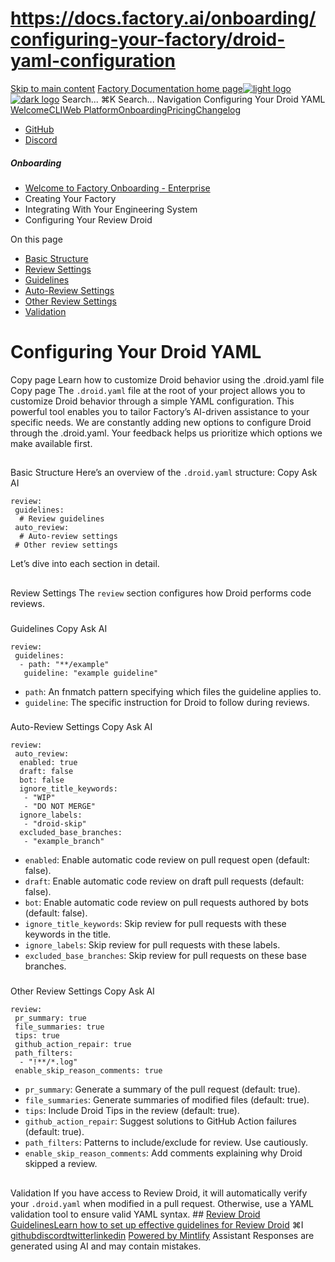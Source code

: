 # https://docs.factory.ai/onboarding/configuring-your-factory/droid-yaml-configuration

[Skip to main content](https://docs.factory.ai/onboarding/configuring-your-factory/droid-yaml-configuration#content-area)
[Factory Documentation home page![light logo](https://mintcdn.com/factory/znfImxXlrso1kEgo/logo/light.svg?fit=max&auto=format&n=znfImxXlrso1kEgo&q=85&s=d542d979e6c1a1ab8ddddac1a646a327)![dark logo](https://mintcdn.com/factory/znfImxXlrso1kEgo/logo/dark.svg?fit=max&auto=format&n=znfImxXlrso1kEgo&q=85&s=5c00942d328806f6cdcc3c0b95cda358)](https://docs.factory.ai/)
Search...
⌘K
Search...
Navigation
Configuring Your Droid YAML
[Welcome](https://docs.factory.ai/welcome)[CLI](https://docs.factory.ai/cli/getting-started/overview)[Web Platform](https://docs.factory.ai/web/getting-started/overview)[Onboarding](https://docs.factory.ai/onboarding)[Pricing](https://docs.factory.ai/pricing)[Changelog](https://docs.factory.ai/changelog/1-8)
  * [GitHub](https://github.com/factory-ai/factory)
  * [Discord](https://discord.gg/EQ2DQM2F)


##### Onboarding
  * [Welcome to Factory Onboarding - Enterprise](https://docs.factory.ai/onboarding)
  * Creating Your Factory
  * Integrating With Your Engineering System
  * Configuring Your Review Droid


On this page
  * [Basic Structure](https://docs.factory.ai/onboarding/configuring-your-factory/droid-yaml-configuration#basic-structure)
  * [Review Settings](https://docs.factory.ai/onboarding/configuring-your-factory/droid-yaml-configuration#review-settings)
  * [Guidelines](https://docs.factory.ai/onboarding/configuring-your-factory/droid-yaml-configuration#guidelines)
  * [Auto-Review Settings](https://docs.factory.ai/onboarding/configuring-your-factory/droid-yaml-configuration#auto-review-settings)
  * [Other Review Settings](https://docs.factory.ai/onboarding/configuring-your-factory/droid-yaml-configuration#other-review-settings)
  * [Validation](https://docs.factory.ai/onboarding/configuring-your-factory/droid-yaml-configuration#validation)


# Configuring Your Droid YAML
Copy page
Learn how to customize Droid behavior using the .droid.yaml file
Copy page
The `.droid.yaml` file at the root of your project allows you to customize Droid behavior through a simple YAML configuration. This powerful tool enables you to tailor Factory’s AI-driven assistance to your specific needs.
We are constantly adding new options to configure Droid through the .droid.yaml. Your feedback helps us prioritize which options we make available first.
##
[​](https://docs.factory.ai/onboarding/configuring-your-factory/droid-yaml-configuration#basic-structure)
Basic Structure
Here’s an overview of the `.droid.yaml` structure:
Copy
Ask AI
```
review:
 guidelines:
  # Review guidelines
 auto_review:
  # Auto-review settings
 # Other review settings

```

Let’s dive into each section in detail.
##
[​](https://docs.factory.ai/onboarding/configuring-your-factory/droid-yaml-configuration#review-settings)
Review Settings
The `review` section configures how Droid performs code reviews.
###
[​](https://docs.factory.ai/onboarding/configuring-your-factory/droid-yaml-configuration#guidelines)
Guidelines
Copy
Ask AI
```
review:
 guidelines:
  - path: "**/example"
   guideline: "example guideline"

```

  * `path`: An fnmatch pattern specifying which files the guideline applies to.
  * `guideline`: The specific instruction for Droid to follow during reviews.


###
[​](https://docs.factory.ai/onboarding/configuring-your-factory/droid-yaml-configuration#auto-review-settings)
Auto-Review Settings
Copy
Ask AI
```
review:
 auto_review:
  enabled: true
  draft: false
  bot: false
  ignore_title_keywords:
   - "WIP"
   - "DO NOT MERGE"
  ignore_labels:
   - "droid-skip"
  excluded_base_branches:
   - "example_branch"

```

  * `enabled`: Enable automatic code review on pull request open (default: false).
  * `draft`: Enable automatic code review on draft pull requests (default: false).
  * `bot`: Enable automatic code review on pull requests authored by bots (default: false).
  * `ignore_title_keywords`: Skip review for pull requests with these keywords in the title.
  * `ignore_labels`: Skip review for pull requests with these labels.
  * `excluded_base_branches`: Skip review for pull requests on these base branches.


###
[​](https://docs.factory.ai/onboarding/configuring-your-factory/droid-yaml-configuration#other-review-settings)
Other Review Settings
Copy
Ask AI
```
review:
 pr_summary: true
 file_summaries: true
 tips: true
 github_action_repair: true
 path_filters:
  - "!**/*.log"
 enable_skip_reason_comments: true

```

  * `pr_summary`: Generate a summary of the pull request (default: true).
  * `file_summaries`: Generate summaries of modified files (default: true).
  * `tips`: Include Droid Tips in the review (default: true).
  * `github_action_repair`: Suggest solutions to GitHub Action failures (default: true).
  * `path_filters`: Patterns to include/exclude for review. Use cautiously.
  * `enable_skip_reason_comments`: Add comments explaining why Droid skipped a review.


##
[​](https://docs.factory.ai/onboarding/configuring-your-factory/droid-yaml-configuration#validation)
Validation
If you have access to Review Droid, it will automatically verify your `.droid.yaml` when modified in a pull request. Otherwise, use a YAML validation tool to ensure valid YAML syntax. ## [Review Droid GuidelinesLearn how to set up effective guidelines for Review Droid](https://docs.factory.ai/onboarding/configuring-your-review-droid/review-droid-guidelines)
⌘I
[github](https://github.com/factory-ai/factory)[discord](https://discord.gg/EQ2DQM2F)[twitter](https://twitter.com/factoryAI)[linkedin](https://www.linkedin.com/company/factory-hq/)
[Powered by Mintlify](https://mintlify.com?utm_campaign=poweredBy&utm_medium=referral&utm_source=factory)
Assistant
Responses are generated using AI and may contain mistakes.
